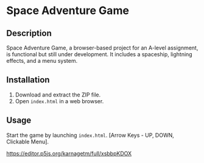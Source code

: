 # Space Adventure Game

## Description
Space Adventure Game, a browser-based project for an A-level assignment, is functional but still under development. It includes a spaceship, lightning effects, and a menu system.

## Installation
1. Download and extract the ZIP file.
2. Open `index.html` in a web browser.

## Usage
Start the game by launching `index.html`. [Arrow Keys - UP, DOWN, Clickable Menu].

https://editor.p5js.org/karnagetm/full/xsbbpKDOX
